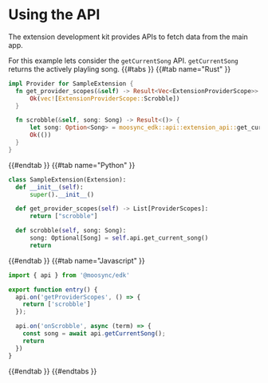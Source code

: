 # Using the API

The extension development kit provides APIs to fetch data from the main app.

For this example lets consider the `getCurrentSong` API.
`getCurrentSong` returns the actively playling song.
{{#tabs }}
{{#tab name="Rust" }}
  ```rust
  impl Provider for SampleExtension {
    fn get_provider_scopes(&self) -> Result<Vec<ExtensionProviderScope>> {
        Ok(vec![ExtensionProviderScope::Scrobble])
    }

    fn scrobble(&self, song: Song) -> Result<()> {
        let song: Option<Song> = moosync_edk::api::extension_api::get_current_song()?;
        Ok(())
    }
  }
  ```

{{#endtab }}
{{#tab name="Python" }}
  ```python
  class SampleExtension(Extension):
    def __init__(self):
        super().__init__()

    def get_provider_scopes(self) -> List[ProviderScopes]:
        return ["scrobble"]

    def scrobble(self, song: Song):
        song: Optional[Song] = self.api.get_current_song()
        return
  ```
{{#endtab }}
{{#tab name="Javascript" }}
```javascript
import { api } from '@moosync/edk'

export function entry() {
  api.on('getProviderScopes', () => {
    return ['scrobble']
  });

  api.on('onScrobble', async (term) => {
    const song = await api.getCurrentSong();
    return
  })
}
```
{{#endtab }}
{{#endtabs }}
